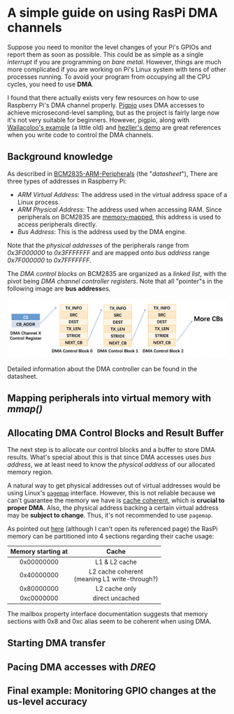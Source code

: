 # A simple guide on using RasPi DMA channels

Suppose you need to monitor the level changes of your Pi's GPIOs and report them as soon as possible. This could be as simple as a single *interrupt* if you are programming on *bare metal*. However, things are much more complicated if you are working on Pi's Linux system with tens of other processes running. To avoid your program from occupying all the CPU cycles, you need to use **DMA**.

I found that there actually exists very few resources on how to use Raspberry Pi's DMA channel properly. [Pigpio](http://abyz.me.uk/rpi/pigpio/index.html) uses DMA accesses to achieve microsecond-level sampling, but as the project is fairly large now it's not very suitable for beginners. However, pigpio, along with [Wallacoloo's example](https://github.com/Wallacoloo/Raspberry-Pi-DMA-Example) (a little old) and [hezller's demo](https://github.com/hzeller/rpi-gpio-dma-demo) are great references when you write code to control the DMA channels.

## Background knowledge

As described in [BCM2835-ARM-Peripherals](https://www.raspberrypi.org/app/uploads/2012/02/BCM2835-ARM-Peripherals.pdf) (the "*datasheet*"), There are three types of addresses in Raspberry Pi:

* *ARM Virtual Address*: The address used in the virtual address space of a Linux process.
* *ARM Physical Address*: The address used when accessing RAM. Since peripherals on BCM2835 are [memory-mapped](https://en.wikipedia.org/wiki/Memory-mapped_I/O), this address is used to access peripherals directly.
* *Bus Address*: This is the address used by the DMA engine.

Note that the *physical addresses* of the peripherals range from *0x3F000000* to *0x3FFFFFFF* and are mapped onto *bus address* range *0x7F000000* to *0x7FFFFFFF*.

The *DMA control blocks* on BCM2835 are organized as a *linked list*, with the pivot being *DMA channel controller registers*. Note that all "pointer"s in the following image are **bus address**es.

![Screen Shot 2020-04-12 at 3.44.00 PM](img/dma_demo.png)

Detailed information about the DMA controller can be found in the datasheet.

## Mapping peripherals into virtual memory with *mmap()*



## Allocating DMA Control Blocks and Result Buffer

The next step is to allocate our control blocks and a buffer to store DMA results. What's special about this is that since DMA accesses uses *bus address*, we at least need to know the *physical address* of our allocated memory region.

A natural way to get physical addresses out of virtual addresses would be using Linux's [`pagemap`](https://www.kernel.org/doc/Documentation/vm/pagemap.txt) interface. However, this is not reliable because   we can't guarantee the memory we have is [cache coherent](https://en.wikipedia.org/wiki/Direct_memory_access#Cache_coherency), which is **crucial to proper DMA**. Also, the physical address backing a certain virtual address may be **subject to change**. Thus, it's not recommended to use `pagemap`.

As pointed out [here](https://github.com/Wallacoloo/Raspberry-Pi-DMA-Example/blob/f0d5043eebce06ef5d35526e6ca16f1638c4081c/dma-gpio.c#L44) (although I can't open its referenced page) the RasPi memory can be partitioned into 4 sections regarding their cache usage:

| Memory starting at |                        Cache                        |
| :----------------: | :-------------------------------------------------: |
|     0x00000000     |                    L1 & L2 cache                    |
|     0x40000000     | L2 cache coherent <br />(meaning L1 write-through?) |
|     0x80000000     |                    L2 cache only                    |
|     0xc0000000     |                   direct uncached                   |

The mailbox property interface documentation suggests that memory sections with 0x8 and 0xc alias seem to be coherent when using DMA.

## Starting DMA transfer 



## Pacing DMA accesses with *DREQ*



## Final example: Monitoring GPIO changes at the us-level accuracy

